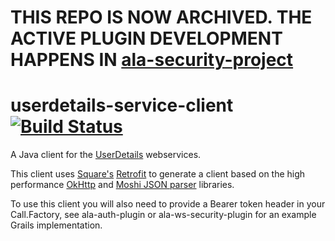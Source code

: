 # THIS REPO IS NOW ARCHIVED.  THE ACTIVE PLUGIN DEVELOPMENT HAPPENS IN [ala-security-project](https://github.com/AtlasOfLivingAustralia/ala-security-project)

# userdetails-service-client [![Build Status](https://travis-ci.org/AtlasOfLivingAustralia/userdetails-service-client.svg?branch=master)](https://travis-ci.org/AtlasOfLivingAustralia/userdetails-service-client)

A Java client for the [UserDetails](https://github.com/AtlasOfLivingAustralia/userdetails) webservices.

This client uses [Square's](https://square.github.io/) [Retrofit](http://square.github.io/retrofit/) to generate a client based on the high performance [OkHttp](http://square.github.io/okhttp/) and [Moshi JSON parser](https://github.com/square/moshi) libraries.

To use this client you will also need to provide a Bearer token header in your Call.Factory, see ala-auth-plugin or ala-ws-security-plugin for an example Grails implementation.
